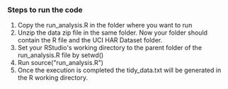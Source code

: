 
### Steps to run the code 
1. Copy the run_analysis.R in the folder where you want to run 
2. Unzip the data zip file in the same folder. Now your folder should contain the R file and the UCI HAR Dataset folder.
3. Set your RStudio's working directory to the parent folder of the run_analysis.R file by setwd()
4. Run source("run_analysis.R")
5. Once the execution is completed the tidy_data.txt will be generated in the R working directory.